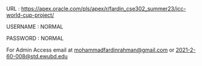 
URL       : https://apex.oracle.com/pls/apex/r/fardin_cse302_summer23/icc-world-cup-project/

USERNAME  : NORMAL

PASSWORD  : NORMAL


For Admin Access email at mohammadfardinrahman@gmail.com or 2021-2-60-008@std.ewubd.edu
